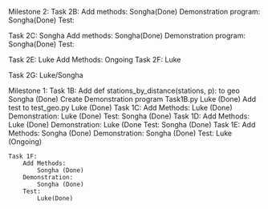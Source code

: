 Milestone 2:
   Task 2B: 
     Add methods: 
       Songha(Done)
    Demonstration program:
       Songha(Done)
    Test:
       

   Task 2C: Songha 
     Add methods:
       Songha(Done)
    Demonstration program:
       Songha(Done)
    Test:
       

   Task 2E: Luke
    Add Methods:
        Ongoing
   Task 2F: Luke

   Task 2G: Luke/Songha 



Milestone 1:
    Task 1B:
        Add def stations_by_distance(stations, p): to geo
            Songha (Done)
        Create Demonstration program Task1B.py
            Luke (Done)
        Add test to test_geo.py
            Luke (Done)
    Task 1C:
        Add Methods:
            Luke (Done)
        Demonstration:
            Luke (Done)
        Test:
            Songha (Done)
    Task 1D:
        Add Methods:
            Luke (Done)
        Demonstration:
            Luke (Done
        Test:
            Songha (Done)
    Task 1E:
        Add Methods:
            Songha (Done)
        Demonstration:
            Songha (Done)
        Test:
        Luke (Ongoing)

    Task 1F:
        Add Methods:
            Songha (Done)
        Demonstration:
            Songha (Done)
        Test:
            Luke(Done)

